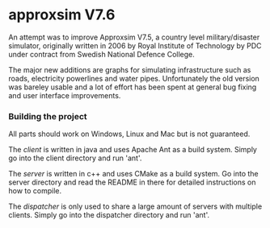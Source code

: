 approxsim V7.6
=======================

An attempt was to improve Approxsim V7.5, a country level military/disaster simulator, originally written in 2006 by Royal Institute of Technology by PDC under contract from Swedish National Defence College.

The major new additions are graphs for simulating infrastructure such as roads, electricity powerlines and water pipes. Unfortunately the old version was bareley usable and a lot of effort has been spent at general bug fixing and user interface improvements.

### Building the project
All parts should work on Windows, Linux and Mac but is not guaranteed.

The *client* is written in java and uses Apache Ant as a build system. Simply go into the client directory and run 'ant'.

The *server* is written in c++ and uses CMake as a build system. Go into the server directory and read the README in there for detailed instructions on how to compile.

The *dispatcher* is only used to share a large amount of servers with multiple clients. Simply go into the dispatcher directory and run 'ant'.
